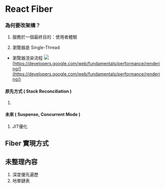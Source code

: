 
# React Fiber

### 為何要改架構？
1. 服務於一個最終目的：使用者體驗

3. 瀏覽器是 Single-Thread
- 瀏覽器渲染流程
![](https://miro.medium.com/max/2186/0*_qpgAjv7U3Q3X6k1.jpg)[https://developers.google.com/web/fundamentals/performance/rendering/](https://developers.google.com/web/fundamentals/performance/rendering/)

#### 原先方式 ( Stack Reconciliation )
1. 
#### 未來 ( Suspense, Concurrent Mode )
1. JIT優化
## Fiber 實現方式
## 未整理內容
1. 深度優先遍歷
2. 地單鏈表

<!--stackedit_data:
eyJoaXN0b3J5IjpbLTE4MzkxODU4ODAsMjA3OTkxMjA3NCwtMT
IwNDUwNjQ4NywtMTU5MTkzOTQyOSw4NjUzMzMxOTVdfQ==
-->